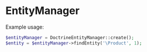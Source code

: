 # EntityManager

Example usage:
```php
$entityManager = DoctrineEntityManager::create();
$entity = $entityManager->findEntity('\Product', 1);
```
